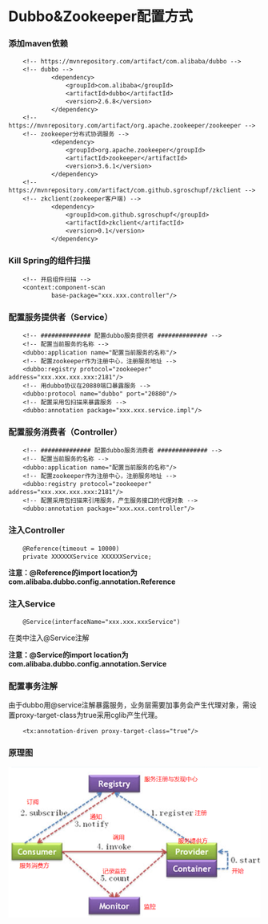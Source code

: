 # Dubbo&Zookeeper配置方式

### 添加maven依赖

```
	<!-- https://mvnrepository.com/artifact/com.alibaba/dubbo -->
	<!-- dubbo -->
			<dependency>
    			<groupId>com.alibaba</groupId>
    			<artifactId>dubbo</artifactId>
    			<version>2.6.8</version>
			</dependency>
	<!-- https://mvnrepository.com/artifact/org.apache.zookeeper/zookeeper -->
	<!-- zookeeper分布式协调服务 -->
			<dependency>
   				<groupId>org.apache.zookeeper</groupId>
    			<artifactId>zookeeper</artifactId>
    			<version>3.6.1</version>
			</dependency>
	<!-- https://mvnrepository.com/artifact/com.github.sgroschupf/zkclient -->		
	<!-- zkclient(zookeeper客户端) -->
            <dependency>
                <groupId>com.github.sgroschupf</groupId>
                <artifactId>zkclient</artifactId>
                <version>0.1</version>
            </dependency>
```



### Kill Spring的组件扫描

```
	<!-- 开启组件扫描 -->
    <context:component-scan
            base-package="xxx.xxx.controller"/>
```



### 配置服务提供者（Service）

```
	<!-- ############## 配置dubbo服务提供者 ############## -->
    <!-- 配置当前服务的名称 -->
    <dubbo:application name="配置当前服务的名称"/>
    <!-- 配置zookeeper作为注册中心，注册服务地址 -->
    <dubbo:registry protocol="zookeeper" address="xxx.xxx.xxx.xxx:2181"/>
    <!-- 用dubbo协议在20880端口暴露服务 -->
    <dubbo:protocol name="dubbo" port="20880"/>
    <!-- 配置采用包扫描来暴露服务 -->
    <dubbo:annotation package="xxx.xxx.service.impl"/>
```



### 配置服务消费者（Controller）

```
	<!-- ############## 配置dubbo服务消费者 ############## -->
    <!-- 配置当前服务的名称 -->
    <dubbo:application name="配置当前服务的名称"/>
    <!-- 配置zookeeper作为注册中心，注册服务地址 -->
    <dubbo:registry protocol="zookeeper" address="xxx.xxx.xxx.xxx:2181"/>
    <!-- 配置采用包扫描来引用服务，产生服务接口的代理对象 -->
    <dubbo:annotation package="xxx.xxx.controller"/>
```



### 注入Controller

```
	@Reference(timeout = 10000)
    private XXXXXXService XXXXXXService;
```

**注意：@Reference的import location为com.alibaba.dubbo.config.annotation.Reference**



### 注入Service

```
	@Service(interfaceName="xxx.xxx.xxxService")
```

在类中注入@Service注解

**注意：@Service的import location为com.alibaba.dubbo.config.annotation.Service**



### 配置事务注解

由于dubbo用@service注解暴露服务，业务层需要加事务会产生代理对象，需设置proxy-target-class为true采用cglib产生代理。

```
	<tx:annotation-driven proxy-target-class="true"/>
```



### 原理图

![image-20200630054246524](Dubbo&Zookeeper配置方式.assets/image-20200630054246524.png)